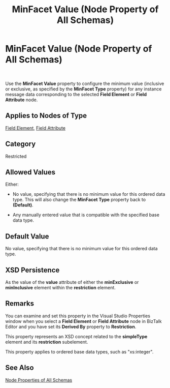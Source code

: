 ﻿---
title: MinFacet Value (Node Property of All Schemas)
TOCTitle: MinFacet Value (Node Property of All Schemas)
ms:assetid: 08d59136-21f5-464d-89e9-e93fab08d23b
ms:mtpsurl: https://msdn.microsoft.com/library/Aa547096(v=BTS.80)
ms:contentKeyID: 51526075
ms.date: 08/30/2017
mtps_version: v=BTS.80
---

# MinFacet Value (Node Property of All Schemas)

 

Use the **MinFacet Value** property to configure the minimum value (inclusive or exclusive, as specified by the **MinFacet Type** property) for any instance message data corresponding to the selected **Field Element** or **Field Attribute** node.

## Applies to Nodes of Type

[Field Element](field-element-node-properties.md), [Field Attribute](field-attribute-node-properties.md)

## Category

Restricted

## Allowed Values

Either:

  - No value, specifying that there is no minimum value for this ordered data type. This will also change the **MinFacet Type** property back to **(Default)**.

  - Any manually entered value that is compatible with the specified base data type.

## Default Value

No value, specifying that there is no minimum value for this ordered data type.

## XSD Persistence

As the value of the **value** attribute of either the **minExclusive** or **minInclusive** element within the **restriction** element.

## Remarks

You can examine and set this property in the Visual Studio Properties window when you select a **Field Element** or **Field Attribute** node in BizTalk Editor and you have set its **Derived By** property to **Restriction**.

This property represents an XSD concept related to the **simpleType** element and its **restriction** subelement.

This property applies to ordered base data types, such as "xs:integer".

## See Also

[Node Properties of All Schemas](node-properties-of-all-schemas.md)

